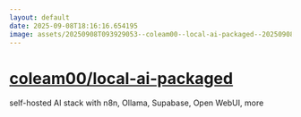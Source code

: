 ```yaml
---
layout: default
date: 2025-09-08T18:16:16.654195
image: assets/20250908T093929053--coleam00--local-ai-packaged--20250908T094119530--cropped.png
---
```


# [coleam00/local-ai-packaged](https://github.com/coleam00/local-ai-packaged)

self-hosted AI stack with n8n, Ollama, Supabase, Open WebUI, more
